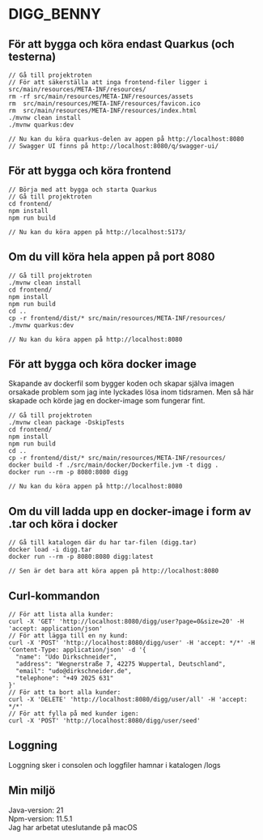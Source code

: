 # DIGG_BENNY
## För att bygga och köra endast Quarkus (och testerna)
```shell script
// Gå till projektroten
// För att säkerställa att inga frontend-filer ligger i src/main/resources/META-INF/resources/
rm -rf src/main/resources/META-INF/resources/assets
rm  src/main/resources/META-INF/resources/favicon.ico
rm  src/main/resources/META-INF/resources/index.html
./mvnw clean install 
./mvnw quarkus:dev

// Nu kan du köra quarkus-delen av appen på http://localhost:8080
// Swagger UI finns på http://localhost:8080/q/swagger-ui/
```
## För att bygga och köra frontend
```shell script
// Börja med att bygga och starta Quarkus
// Gå till projektroten
cd frontend/
npm install
npm run build

// Nu kan du köra appen på http://localhost:5173/
```
## Om du vill köra hela appen på port 8080
```shell script
// Gå till projektroten
./mvnw clean install
cd frontend/
npm install
npm run build
cd ..
cp -r frontend/dist/* src/main/resources/META-INF/resources/
./mvnw quarkus:dev

// Nu kan du köra appen på http://localhost:8080
```
## För att bygga och köra docker image
Skapande av dockerfil som bygger koden och skapar själva imagen orsakade problem som jag inte lyckades lösa inom tidsramen. Men 
så här skapade och körde jag en docker-image som fungerar fint.
```shell script
// Gå till projektroten
./mvnw clean package -DskipTests
cd frontend/
npm install
npm run build
cd ..
cp -r frontend/dist/* src/main/resources/META-INF/resources/
docker build -f ./src/main/docker/Dockerfile.jvm -t digg .
docker run --rm -p 8080:8080 digg

// Nu kan du köra appen på http://localhost:8080
```
## Om du vill ladda upp en docker-image i form av .tar och köra i docker
```shell script
// Gå till katalogen där du har tar-filen (digg.tar)
docker load -i digg.tar
docker run --rm -p 8080:8080 digg:latest

// Sen är det bara att köra appen på http://localhost:8080
```
## Curl-kommandon
```shell script
// För att lista alla kunder:
curl -X 'GET' 'http://localhost:8080/digg/user?page=0&size=20' -H 'accept: application/json'
// För att lägga till en ny kund:
curl -X 'POST' 'http://localhost:8080/digg/user' -H 'accept: */*' -H 'Content-Type: application/json' -d '{
  "name": "Udo Dirkschneider",
  "address": "Wegnerstraße 7, 42275 Wuppertal, Deutschland",
  "email": "udo@dirkschneider.de",
  "telephone": "+49 2025 631"
}'
// För att ta bort alla kunder:
curl -X 'DELETE' 'http://localhost:8080/digg/user/all' -H 'accept: */*'
// För att fylla på med kunder igen:
curl -X 'POST' 'http://localhost:8080/digg/user/seed' 
```
## Loggning
Loggning sker i consolen och loggfiler hamnar i katalogen /logs

## Min miljö
Java-version: 21  
Npm-version: 11.5.1  
Jag har arbetat uteslutande på macOS
